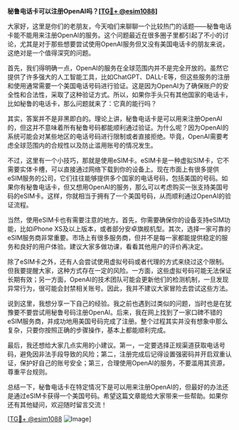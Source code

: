 **秘鲁电话卡可以注册OpenAI吗？[[TG💪+ @esim1088](https://t.me/s/esim1088)]**

大家好，这里是你们的老朋友，今天咱们来聊聊一个比较热门的话题——秘鲁电话卡能不能用来注册OpenAI的服务。这个问题最近在很多圈子里都引起了不小的讨论，尤其是对于那些想要尝试使用OpenAI服务但又没有美国电话卡的朋友来说，这绝对是一个值得深究的问题。

首先，我们得明确一点，OpenAI的服务在全球范围内并不是完全开放的。虽然它提供了许多强大的人工智能工具，比如ChatGPT、DALL-E等，但这些服务的注册和使用通常需要一个美国电话号码进行验证。这是因为OpenAI为了确保账户的安全性和合法性，采取了这种验证方式。所以，如果你手头只有其他国家的电话卡，比如秘鲁的电话卡，那么问题就来了：它真的能行吗？

其实，答案并不是非黑即白的。理论上讲，秘鲁电话卡是可以用来注册OpenAI的，但这并不意味着所有秘鲁号码都能顺利通过验证。为什么呢？因为OpenAI的系统可能会对某些地区的电话号码进行限制或者直接拒绝。毕竟，OpenAI需要考虑全球范围内的合规性以及防止滥用账号的情况发生。

不过，这里有一个小技巧，那就是使用eSIM卡。eSIM卡是一种虚拟SIM卡，它不需要实体卡槽，可以直接通过网络下载到你的设备上。现在市面上有很多提供eSIM服务的公司，它们往往能够提供多个国家的电话号码，包括美国的号码。如果你有秘鲁电话卡，但又想用OpenAI的服务，那么可以考虑购买一张支持美国号码的eSIM卡。这样，你就相当于拥有了一个美国号码，从而顺利通过OpenAI的验证流程。

当然，使用eSIM卡也有需要注意的地方。首先，你需要确保你的设备支持eSIM功能，比如iPhone XS及以上版本，或者部分安卓旗舰机型。其次，选择一家可靠的eSIM服务商非常重要。市场上有很多服务商，但并不是每一家都能提供稳定的服务和良好的用户体验。建议大家多做功课，看看其他用户的评价再决定。

除了eSIM卡之外，还有人会尝试使用虚拟号码或者代理的方式来绕过这个限制。但我要提醒大家，这种方式存在一定的风险。一方面，这些虚拟号码可能无法保证长期有效；另一方面，OpenAI的技术团队可能会更新他们的检测机制，一旦发现异常行为，很可能会封禁相关账号。因此，我并不建议大家冒险去尝试这些方法。

说到这里，我想分享一下自己的经验。我之前也遇到过类似的问题，当时也是在犹豫要不要尝试用秘鲁号码注册OpenAI。后来，我在网上找到了一家口碑不错的eSIM服务商，并成功地用美国号码完成了注册。整个过程其实并没有想象中那么复杂，只要你按照正确的步骤操作，基本上都能顺利完成。

最后，我还想给大家几点实用的小建议。第一，一定要选择正规渠道获取电话号码，避免因非法手段导致的风险；第二，注册完成后记得设置强密码并开启双重认证，保护好自己的账号安全；第三，合理使用OpenAI的服务，不要滥用其资源，尊重平台规则。

总结一下，秘鲁电话卡在特定情况下是可以用来注册OpenAI的，但最好的办法还是通过eSIM卡获得一个美国号码。希望这篇文章能给大家带来一些帮助。如果你还有其他疑问，欢迎随时留言交流！

[[TG💪+ @esim1088](https://t.me/s/esim1088) ![Image](https://i.postimg.cc/4NQfJmqS/Snipaste-2025-05-13-00-14-12.png)]
